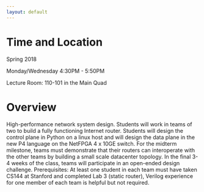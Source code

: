 ```yaml
---
layout: default
---
```


# Time and Location

Spring 2018

Monday/Wednesday 4:30PM - 5:50PM

Lecture Room: 110-101 in the Main Quad

# Overview

High-performance network system design. Students will work in teams of two to build 
a fully functioning Internet router. Students will design the control plane in Python
on a linux host and will design the data plane in the new P4 language on the NetFPGA 
4 x 10GE switch. For the midterm milestone, teams must demonstrate that their routers 
can interoperate with the other teams by building a small scale datacenter topology. 
In the final 3-4 weeks of the class, teams will participate in an open-ended design 
challenge. Prerequisites: At least one student in each team must have taken CS144 at 
Stanford and completed Lab 3 (static router), Verilog experience for one member of 
each team is helpful but not required.

